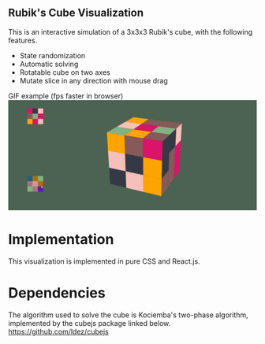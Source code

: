 ## Rubik's Cube Visualization

This is an interactive simulation of a 3x3x3 Rubik's cube, with the following features.

* State randomization 
* Automatic solving 
* Rotatable cube on two axes
* Mutate slice in any direction with mouse drag


GIF example (fps faster in browser)
![alt text](https://github.com/MasonDarcy/RubiksCubeVisualization/blob/main/example.gif "Rubiks Cube Solving")

# Implementation

This visualization is implemented in pure CSS and React.js. 

# Dependencies 

The algorithm used to solve the cube is Kociemba's two-phase algorithm, implemented by the cubejs package linked below.
https://github.com/ldez/cubejs
